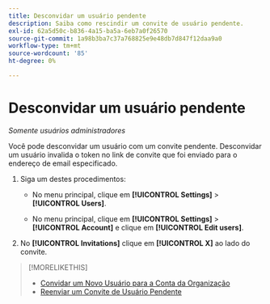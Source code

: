 ```yaml
---
title: Desconvidar um usuário pendente
description: Saiba como rescindir um convite de usuário pendente.
exl-id: 62a5d50c-b836-4a15-ba5a-6eb7a0f26570
source-git-commit: 1a98b3ba7c37a768825e9e48db7d847f12daa9a0
workflow-type: tm+mt
source-wordcount: '85'
ht-degree: 0%

---
```


# Desconvidar um usuário pendente

*Somente usuários administradores*

Você pode desconvidar um usuário com um convite pendente. Desconvidar um usuário invalida o token no link de convite que foi enviado para o endereço de email especificado.

1. Siga um destes procedimentos:

   * No menu principal, clique em **[!UICONTROL Settings]** > **[!UICONTROL Users]**.

   * No menu principal, clique em **[!UICONTROL Settings]** > **[!UICONTROL Account]** e clique em **[!UICONTROL Edit users]**.

1. No **[!UICONTROL Invitations]** clique em **[!UICONTROL X]** ao lado do convite.

>[!MORELIKETHIS]
>
>* [Convidar um Novo Usuário para a Conta da Organização](user-invite.md)
>* [Reenviar um Convite de Usuário Pendente](user-resend-invite.md)


<!-- >* [Edit User Permissions or Delete a User](user-edit.md) -->
